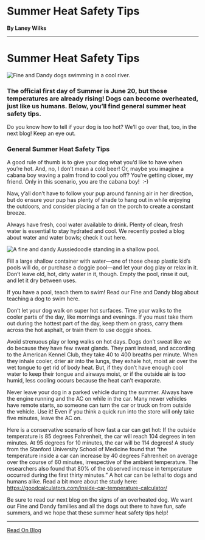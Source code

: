 # Summer Heat Safety Tips

**By Laney Wilks**

---

# Summer Heat Safety Tips

![Fine and Dandy dogs swimming in a cool river.](https://static.wixstatic.com/media/5642d8_af25311b55034bcd981d411ad35f43cb~mv2.jpg/v1/fill/w_628,h_696,al_c,q_85,usm_0.66_1.00_0.01,enc_auto/5642d8_af25311b55034bcd981d411ad35f43cb~mv2.jpg)

### The official first day of Summer is June 20, but those temperatures are already rising! Dogs can become overheated, just like us humans. Below, you’ll find general summer heat safety tips. 

  

Do you know how to tell if your dog is too hot? We’ll go over that, too, in the next blog! Keep an eye out.

  

### General Summer Heat Safety Tips

  

A good rule of thumb is to give your dog what you’d like to have when you’re hot. And, no, I don’t mean a cold beer! Or, maybe you imagine a cabana boy waving a palm frond to cool you off? You’re getting closer, my friend. Only in this scenario, you are the cabana boy!  :-)

  

Naw, y’all don’t have to follow your pup around fanning air in her direction, but do ensure your pup has plenty of shade to hang out in while enjoying the outdoors, and consider placing a fan on the porch to create a constant breeze. 

  

Always have fresh, cool water available to drink. Plenty of clean, fresh water is essential to stay hydrated and cool. We recently posted a blog about water and water bowls; check it out here.

  

![A fine and dandy Aussiedoodle standing in a shallow pool.](https://static.wixstatic.com/media/5642d8_d402b406112949e6a582f0d5d93379ac~mv2.jpg/v1/fill/w_746,h_560,al_c,q_85,usm_0.66_1.00_0.01,enc_auto/5642d8_d402b406112949e6a582f0d5d93379ac~mv2.jpg)

Fill a large shallow container with water—one of those cheap plastic kid’s pools will do, or purchase a doggie pool—and let your dog play or relax in it. Don’t leave old, hot, dirty water in it, though. Empty the pool, rinse it out, and let it dry between uses. 

  

If you have a pool, teach them to swim! Read our Fine and Dandy blog about teaching a dog to swim here.

  

Don’t let your dog walk on super hot surfaces. Time your walks to the cooler parts of the day, like mornings and evenings. If you must take them out during the hottest part of the day, keep them on grass, carry them across the hot asphalt, or train them to use doggie shoes.

  

Avoid strenuous play or long walks on hot days. Dogs don’t sweat like we do because they have few sweat glands. They pant instead, and according to the American Kennel Club, they take 40 to 400 breaths per minute. When they inhale cooler, drier air into the lungs, they exhale hot, moist air over the wet tongue to get rid of body heat. But, if they don’t have enough cool water to keep their tongue and airways moist, or if the outside air is too humid, less cooling occurs because the heat can’t evaporate. 

  

Never leave your dog in a parked vehicle during the summer. Always have the engine running and the AC on while in the car. Many newer vehicles have remote starts, so someone can turn the car or truck on from outside the vehicle. Use it! Even if you think a quick run into the store will only take five minutes, leave the AC on. 

  

Here is a conservative scenario of how fast a car can get hot: If the outside temperature is 85 degrees Fahrenheit, the car will reach 104 degrees in ten minutes. At 95 degrees for 10 minutes, the car will be 114 degrees! A study from the Stanford University School of Medicine found that “the temperature inside a car can increase by 40 degrees Fahrenheit on average over the course of 60 minutes, irrespective of the ambient temperature. The researchers also found that 80% of the observed increase in temperature occurred during the first thirty minutes.” A hot car can be lethal to dogs and humans alike. Read a bit more about the study here: [<u style="text-decoration: underline;"><span>https://goodcalculators.com/inside-car-temperature-calculator/</span></u>](https://goodcalculators.com/inside-car-temperature-calculator/)

  

Be sure to read our next blog on the signs of an overheated dog. We want our Fine and Dandy families and all the dogs out there to have fun, safe summers, and we hope that these summer heat safety tips help!

---

[Read On Blog](https://www.fineanddandyaussiedoodles.com/post/summer-heat-safety-tips)